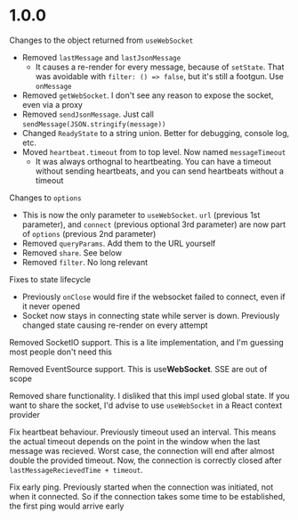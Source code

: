 # 1.0.0

Changes to the object returned from `useWebSocket`

- Removed `lastMessage` and `lastJsonMessage`
  - It causes a re-render for every message, because of `setState`. That was avoidable with `filter: () => false`, but it's still a footgun. Use `onMessage`
- Removed `getWebSocket`. I don't see any reason to expose the socket, even via a proxy
- Removed `sendJsonMessage`. Just call `sendMessage(JSON.stringify(message))`
- Changed `ReadyState` to a string union. Better for debugging, console log, etc.
- Moved `heartbeat.timeout` from to top level. Now named `messageTimeout`
  - It was always orthognal to heartbeating. You can have a timeout without sending heartbeats, and you can send heartbeats without
  a timeout

Changes to `options`

- This is now the only parameter to `useWebSocket`. `url` (previous 1st parameter), and `connect` (previous optional 3rd parameter) are now part of `options` (previous 2nd parameter)
- Removed `queryParams`. Add them to the URL yourself
- Removed `share`. See below
- Removed `filter`. No long relevant

Fixes to state lifecycle

- Previously `onClose` would fire if the websocket failed to connect, even if it never opened
- Socket now stays in connecting state while server is down. Previously changed state causing re-render on every attempt

Removed SocketIO support. This is a lite implementation, and I'm guessing most people don't need this

Removed EventSource support. This is use**WebSocket**. SSE are out of scope

Removed share functionality. I disliked that this impl used global state. If you want to share the socket, I'd advise to use `useWebSocket` in a React context provider

Fix heartbeat behaviour. Previously timeout used an interval. This means the actual timeout depends on the point in the window when the last message was recieved. Worst case, the connection will end after almost double the provided timeout. Now, the connection is correctly closed after `lastMessageRecievedTime + timeout`.

Fix early ping. Previously started when the connection was initiated, not when it connected. So if the connection takes some time to be established, the first ping would arrive early

